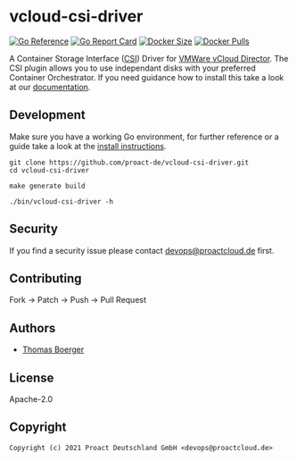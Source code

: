 # vcloud-csi-driver

[![Go Reference](https://pkg.go.dev/badge/github.com/proact-de/vcloud-csi-driver.svg)](https://pkg.go.dev/github.com/proact-de/vcloud-csi-driver) [![Go Report Card](https://goreportcard.com/badge/github.com/proact-de/vcloud-csi-driver)](https://goreportcard.com/report/github.com/proact-de/vcloud-csi-driver) [![Docker Size](https://img.shields.io/docker/image-size/proactcloud/vcloud-csi-driver/latest)](https://hub.docker.com/r/proactcloud/vcloud-csi-driver) [![Docker Pulls](https://img.shields.io/docker/pulls/proactcloud/vcloud-csi-driver)](https://hub.docker.com/r/proactcloud/vcloud-csi-driver)

A Container Storage Interface ([CSI](https://github.com/container-storage-interface/spec)) Driver for [VMWare vCloud Director](https://www.vmware.com/de/products/cloud-director.html). The CSI plugin allows you to use independant disks with your preferred Container Orchestrator. If you need guidance how to install this take a look at our [documentation](https://proact-de.github.io/vcloud-csi-driver/).

## Development

Make sure you have a working Go environment, for further reference or a guide take a look at the [install instructions](http://golang.org/doc/install.html).

```console
git clone https://github.com/proact-de/vcloud-csi-driver.git
cd vcloud-csi-driver

make generate build

./bin/vcloud-csi-driver -h
```

## Security

If you find a security issue please contact devops@proactcloud.de first.

## Contributing

Fork -> Patch -> Push -> Pull Request

## Authors

* [Thomas Boerger](https://github.com/tboerger)

## License

Apache-2.0

## Copyright

```console
Copyright (c) 2021 Proact Deutschland GmbH <devops@proactcloud.de>
```
